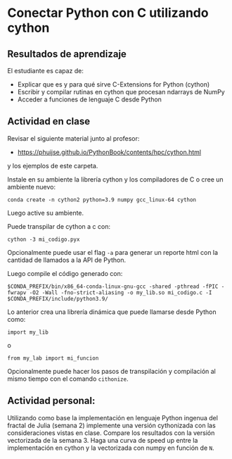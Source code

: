 # Conectar Python con C utilizando cython

## Resultados de aprendizaje

El estudiante es capaz de:
- Explicar que es y para qué sirve C-Extensions for Python (cython) 
- Escribir y compilar rutinas en cython que procesan ndarrays de NumPy
- Acceder a funciones de lenguaje C desde Python

## Actividad en clase

Revisar el siguiente material junto al profesor:

- https://phuijse.github.io/PythonBook/contents/hpc/cython.html

y los ejemplos de este carpeta.

Instale en su ambiente la librería cython y los compiladores de C o cree un ambiente nuevo:

    conda create -n cython2 python=3.9 numpy gcc_linux-64 cython

Luego active su ambiente.

Puede transpilar de cython a c con:

    cython -3 mi_codigo.pyx

Opcionalmente puede usar el flag `-a` para generar un reporte html con la cantidad de llamados a la API de Python. 

Luego compile el código generado con:

    $CONDA_PREFIX/bin/x86_64-conda-linux-gnu-gcc -shared -pthread -fPIC -fwrapv -O2 -Wall -fno-strict-aliasing -o my_lib.so mi_codigo.c -I $CONDA_PREFIX/include/python3.9/


Lo anterior crea una librería dinámica que puede llamarse desde Python como:

    import my_lib

o 

    from my_lab import mi_funcion

Opcionalmente puede hacer los pasos de transpilación y compilación al mismo tiempo con el comando `cithonize`.

## Actividad personal:

Utilizando como base la implementación en lenguaje Python ingenua del fractal de Julia (semana 2) implemente una versión cythonizada con las consideraciones vistas en clase. Compare los resultados con la versión vectorizada de la semana 3. Haga una curva de speed up entre la implementación en cython y la vectorizada con numpy en función de `N`. 
